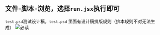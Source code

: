 文件-脚本-浏览，选择```run.jsx```执行即可
 ----
```test.psd```测试设计稿。```test.psd``` 里面有设计稿排版规则（排本规则不对无法生成）
![必读](https://raw.githubusercontent.com/xiao252/project-image/master/H5AutoGenerate.png?token=AfFEOBrEAOb7aKgJT9_-F_-PV0UMU0TLks5csxDewA%3D%3D)
